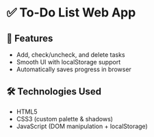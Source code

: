 # ✅ To-Do List Web App

## 🧠 Features
- Add, check/uncheck, and delete tasks
- Smooth UI with localStorage support
- Automatically saves progress in browser

## 🛠️ Technologies Used
- HTML5
- CSS3 (custom palette & shadows)
- JavaScript (DOM manipulation + localStorage)
